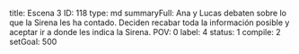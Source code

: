 title:          Escena 3
ID:             118
type:           md
summaryFull:    Ana y Lucas debaten sobre lo que la Sirena les ha contado. Deciden recabar toda la información posible y aceptar ir a donde les indica la Sirena.
POV:            0
label:          4
status:         1
compile:        2
setGoal:        500


